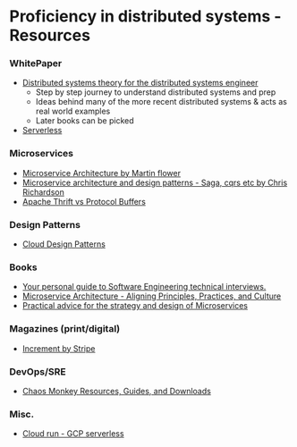 # Proficiency in distributed systems - Resources

### WhitePaper
* [Distributed systems theory for the distributed systems engineer](https://www.the-paper-trail.org/post/2014-08-09-distributed-systems-theory-for-the-distributed-systems-engineer/)
	* Step by step journey to understand distributed systems and prep
	* Ideas behind many of the more recent distributed systems & acts as real world examples
	* Later books can be picked
* [Serverless](https://cloud.google.com/serverless/whitepaper)

### Microservices
* [Microservice Architecture by Martin flower](https://martinfowler.com/articles/microservice-testing/)
* [Microservice architecture and design patterns - Saga, cqrs etc  by Chris Richardson](https://microservices.io/index.html)
* [Apache Thrift vs Protocol Buffers](https://www.eprosima.com/index.php/resources-all/performance/apache-thrift-vs-protocol-buffers-vs-fast-buffers)

### Design Patterns
* [Cloud Design Patterns](https://docs.microsoft.com/en-us/azure/architecture/patterns/)

### Books
* [Your personal guide to Software Engineering technical interviews.](https://github.com/kdn251/interviews)
* [Microservice Architecture - Aligning Principles, Practices, and Culture](https://github.com/amitsaggar/distributed-systems/blob/master/books/Microservice-Architecture-Aligning%20Principles%2C-Practices%2C-and-Culture.pdf)
* [Practical advice for the strategy and design of Microservices](https://github.com/amitsaggar/distributed-systems/books/Building_Microservices_Nginx.pdf)

### Magazines (print/digital)
* [Increment by Stripe](https://increment.com/issues/)

### DevOps/SRE
* [Chaos Monkey Resources, Guides, and Downloads](https://www.gremlin.com/chaos-monkey/for-engineers/)

### Misc.
* [Cloud run - GCP serverless](https://iamondemand.com/blog/google-cloud-run-vs-aws-lambda-is-cloud-run-a-serverless-game-changer-part-3/)